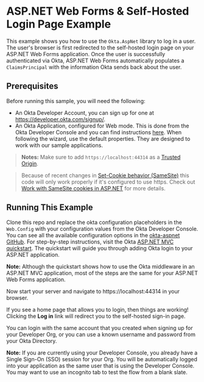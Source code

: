 # ASP.NET Web Forms & Self-Hosted Login Page Example

This example shows you how to use the `Okta.AspNet` library to log in a user. The user's browser is first redirected to the self-hosted login page on your ASP.NET Web Forms application. Once the user is successfully authenticated via Okta, ASP.NET Web Forms automatically populates a `ClaimsPrincipal` with the information Okta sends back about the user.


## Prerequisites

Before running this sample, you will need the following:

* An Okta Developer Account, you can sign up for one at https://developer.okta.com/signup/.
* An Okta Application, configured for Web mode. This is done from the Okta Developer Console and you can find instructions [here][OIDC Web Application Setup Instructions].  When following the wizard, use the default properties.  They are designed to work with our sample applications.

> **Notes:** Make sure to add `https://localhost:44314` as a [Trusted Origin].

> Because of recent changes in [Set-Cookie behavior (SameSite)](https://web.dev/samesite-cookies-explained) this code will only work properly if it's configured to use https. Check out [Work with SameSite cookies in ASP.NET](https://docs.microsoft.com/en-us/aspnet/samesite/system-web-samesite) for more details.

## Running This Example

Clone this repo and replace the okta configuration placeholders in the `Web.Config` with your configuration values from the Okta Developer Console. 
You can see all the available configuration options in the [okta-aspnet GitHub](https://github.com/okta/okta-aspnet/blob/master/docs/aspnet4x-mvc.md#configuration-reference).
For step-by-step instructions, visit the Okta [ASP.NET MVC quickstart]. The quickstart will guide you through adding Okta login to your ASP.NET application.

**Note:** Although the quickstart shows how to use the Okta middleware in an ASP.NET MVC application, most of the steps are the same for your ASP.NET Web Forms application.

Now start your server and navigate to https://localhost:44314 in your browser.

If you see a home page that allows you to login, then things are working!  Clicking the **Log in** link will redirect you to the self-hosted sign-in page.

You can login with the same account that you created when signing up for your Developer Org, or you can use a known username and password from your Okta Directory.

**Note:** If you are currently using your Developer Console, you already have a Single Sign-On (SSO) session for your Org.  You will be automatically logged into your application as the same user that is using the Developer Console.  You may want to use an incognito tab to test the flow from a blank slate.

[OIDC Middleware Library]: https://github.com/okta/okta-aspnet
[Authorization Code Flow]: https://developer.okta.com/authentication-guide/implementing-authentication/auth-code
[OIDC Web Application Setup Instructions]: https://developer.okta.com/authentication-guide/implementing-authentication/auth-code#1-setting-up-your-application
[ASP.NET MVC quickstart]:https://developer.okta.com/quickstart/#/okta-sign-in-page/dotnet/aspnet4
[Trusted Origin]:https://developer.okta.com/docs/api/getting_started/enabling_cors